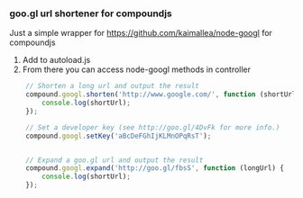 ### goo.gl url shortener for compoundjs ###
Just a simple wrapper for https://github.com/kaimallea/node-googl for compoundjs

1. Add to autoload.js
2. From there you can access node-googl methods in controller

```javascript
    // Shorten a long url and output the result
    compound.googl.shorten('http://www.google.com/', function (shortUrl) {
        console.log(shortUrl);
    });

    // Set a developer key (see http://goo.gl/4DvFk for more info.)
    compound.googl.setKey('aBcDeFGhIjKLMnOPqRsT');


    // Expand a goo.gl url and output the result
    compound.googl.expand('http://goo.gl/fbsS', function (longUrl) {
        console.log(shortUrl);
    });
```
